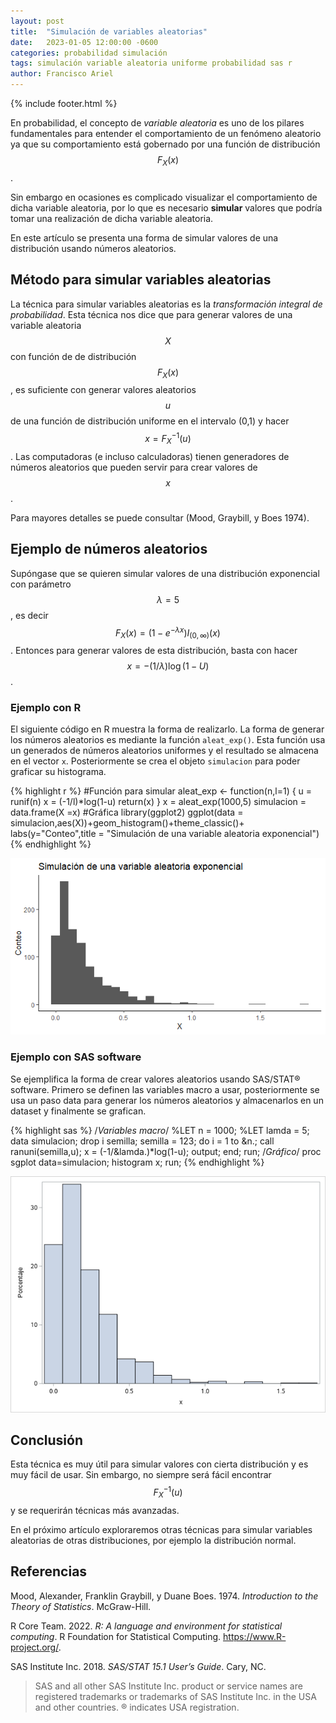 ```yaml
---
layout: post
title:  "Simulación de variables aleatorias"
date:   2023-01-05 12:00:00 -0600
categories: probabilidad simulación
tags: simulación variable aleatoria uniforme probabilidad sas r  
author: Francisco Ariel
---
```


{% include footer.html %}

En probabilidad, el concepto de _variable aleatoria_ es uno de los pilares fundamentales para entender el comportamiento de un fenómeno aleatorio ya que su comportamiento está gobernado por una función de distribución $$F_X(x)$$.

Sin embargo en ocasiones es complicado visualizar el comportamiento de dicha variable aleatoria, por lo que es necesario __simular__ valores que podría tomar una realización de dicha variable aleatoria.

En este artículo se presenta una forma de simular valores de una distribución usando números aleatorios.

## Método para simular variables aleatorias

La técnica para simular variables aleatorias es la _transformación integral de probabilidad_. Esta técnica nos dice que para generar valores de una variable aleatoria $$X$$ con función de de distribución $$F_X(x)$$, es suficiente con generar valores aleatorios $$u$$ de una función de distribución uniforme en el intervalo (0,1) y hacer $$x = F_X^{-1}(u)$$. Las computadoras (e incluso calculadoras) tienen generadores de números aleatorios que pueden servir para crear valores de $$x$$.

Para mayores detalles se puede consultar (Mood, Graybill, y Boes 1974).

## Ejemplo de números aleatorios

Supóngase que se quieren simular valores de una distribución exponencial con parámetro $$\lambda = 5$$, es decir $$F_X(x)=(1-e^{-\lambda x})I_{(0,\infty)}(x)$$. Entonces para generar valores de esta distribución, basta con hacer $$x = -(1/\lambda)\log (1-U)$$.

### Ejemplo con R

El siguiente código en R muestra la forma de realizarlo. La forma de generar los números aleatorios es mediante la función `aleat_exp()`. Esta función usa un generados de números aleatorios uniformes y el resultado se almacena en el vector `x`. Posteriormente se crea el objeto `simulacion` para poder graficar su histograma.

{% highlight r %}
#Función para simular
aleat_exp <- function(n,l=1) {
  u = runif(n)
  x = (-1/l)*log(1-u)
  return(x)
}
x = aleat_exp(1000,5)
simulacion = data.frame(X =x)
#Gráfica
library(ggplot2)
ggplot(data = simulacion,aes(X))+geom_histogram()+theme_classic()+
  labs(y="Conteo",title = "Simulación de una variable aleatoria exponencial")
{% endhighlight %}

![Histograma de la simulación con R](/assets/sim_r.png)

### Ejemplo con SAS software

Se ejemplifica la forma de crear valores aleatorios usando SAS/STAT® software. Primero se definen las variables macro a usar, posteriormente se usa un paso data para generar los números aleatorios y almacenarlos en un dataset y finalmente se grafican.

{% highlight sas %}
/*Variables macro*/
%LET n = 1000;
%LET lamda = 5;
data simulacion;
    drop i semilla;
    semilla = 123;
    do i = 1 to &n.;
       call ranuni(semilla,u);
       x = (-1/&lamda.)*log(1-u);
       output;
    end;
run;
/*Gráfico*/
proc sgplot data=simulacion;
histogram x;
run;
{% endhighlight %}


![Histograma de la simulación con SAS](/assets/sim_sas.png)

## Conclusión

Esta técnica es muy útil para simular valores con cierta distribución y es muy fácil de usar. Sin embargo, no siempre será fácil encontrar $$F_X^{-1}(u)$$ y se requerirán técnicas más avanzadas.

En el próximo artículo exploraremos otras técnicas para simular variables aleatorias de otras distribuciones, por ejemplo la distribución normal.

## Referencias

Mood, Alexander, Franklin Graybill, y Duane Boes. 1974. _Introduction to the Theory of Statistics_. McGraw-Hill.

R Core Team. 2022. _R: A language and environment for statistical computing_. R Foundation for Statistical Computing. https://www.R-project.org/.

SAS Institute Inc. 2018. _SAS/STAT 15.1 User’s Guide_. Cary, NC.


> SAS and all other SAS Institute Inc. product or service names are registered trademarks or trademarks of SAS Institute Inc. in the USA and other countries. ® indicates USA registration.
